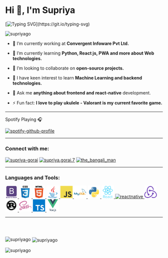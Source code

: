 <h1 align="left">Hi 👋, I'm Supriya</h1>
<!-- <h3 align="center">A passionate Frontend Developer & Data Science enthusiast from India</h3> -->

[![Typing SVG](https://readme-typing-svg.herokuapp.com?font=roboto&color=FFF&width=700&lines=Frontend+Developer+%26+Data+Science+enthusiast+from+India.)](https://git.io/typing-svg)



<p align="left"> <img src="https://komarev.com/ghpvc/?username=supriyago&label=Profile%20views&color=0e75b6&style=flat" alt="supriyago" /> </p>





- 🔭 I’m currently working at **Convergent Infoware Pvt Ltd.**

- 🌱 I’m currently learning **Python, React js, PWA and more about Web technologies.**

- 👯 I’m looking to collaborate on **open-source projects.**

- 🤝 I have keen interest to learn **Machine Learning and backend technologies.**

- 💬 Ask me **anything about frontend and react-native** development.

- ⚡ Fun fact: **I love to play ukulele - Valorant is my current favorite game.**

---

Spotify Playing 🎧

[![spotify-github-profile](https://spotify-github-profile.vercel.app/api/view?uid=4r7g0rxfyb25r4lufve37ydbc&cover_image=true&theme=novatorem)](https://spotify-github-profile.vercel.app/api/view?uid=4r7g0rxfyb25r4lufve37ydbc&redirect=true)


---

<h3 align="left">Connect with me:</h3>
<p align="left">
<a href="https://linkedin.com/in/supriya-gorai" target="blank"><img align="center" src="https://raw.githubusercontent.com/rahuldkjain/github-profile-readme-generator/master/src/images/icons/Social/linked-in-alt.svg" alt="supriya-gorai" height="30" width="40" /></a>
<a href="https://fb.com/supriya.gorai.7" target="blank"><img align="center" src="https://raw.githubusercontent.com/rahuldkjain/github-profile-readme-generator/master/src/images/icons/Social/facebook.svg" alt="supriya.gorai.7" height="30" width="40" /></a>
<a href="https://instagram.com/the_bangali_man" target="blank"><img align="center" src="https://raw.githubusercontent.com/rahuldkjain/github-profile-readme-generator/master/src/images/icons/Social/instagram.svg" alt="the_bangali_man" height="30" width="40" /></a>
</p>

---

<h3 align="left">Languages and Tools:</h3>
<p align="left"> <a href="https://getbootstrap.com" target="_blank"> <img src="https://raw.githubusercontent.com/devicons/devicon/master/icons/bootstrap/bootstrap-plain-wordmark.svg" alt="bootstrap" width="40" height="40"/> </a> <a href="https://www.w3schools.com/css/" target="_blank"> <img src="https://raw.githubusercontent.com/devicons/devicon/master/icons/css3/css3-original-wordmark.svg" alt="css3" width="40" height="40"/> </a> <a href="https://www.w3.org/html/" target="_blank"> <img src="https://raw.githubusercontent.com/devicons/devicon/master/icons/html5/html5-original-wordmark.svg" alt="html5" width="40" height="40"/> </a> <a href="https://www.java.com" target="_blank"> <img src="https://raw.githubusercontent.com/devicons/devicon/master/icons/java/java-original.svg" alt="java" width="40" height="40"/> </a> <a href="https://developer.mozilla.org/en-US/docs/Web/JavaScript" target="_blank"> <img src="https://raw.githubusercontent.com/devicons/devicon/master/icons/javascript/javascript-original.svg" alt="javascript" width="40" height="40"/> </a> <a href="https://www.mysql.com/" target="_blank"> <img src="https://raw.githubusercontent.com/devicons/devicon/master/icons/mysql/mysql-original-wordmark.svg" alt="mysql" width="40" height="40"/> </a> <a href="https://www.python.org" target="_blank"> <img src="https://raw.githubusercontent.com/devicons/devicon/master/icons/python/python-original.svg" alt="python" width="40" height="40"/> </a> <a href="https://reactjs.org/" target="_blank"> <img src="https://raw.githubusercontent.com/devicons/devicon/master/icons/react/react-original-wordmark.svg" alt="react" width="40" height="40"/> </a> <a href="https://reactnative.dev/" target="_blank"> <img src="https://reactnative.dev/img/header_logo.svg" alt="reactnative" width="40" height="40"/> </a> <a href="https://redux.js.org" target="_blank"> <img src="https://raw.githubusercontent.com/devicons/devicon/master/icons/redux/redux-original.svg" alt="redux" width="40" height="40"/> </a> <a href="https://www.rust-lang.org" target="_blank"> <img src="https://raw.githubusercontent.com/devicons/devicon/master/icons/rust/rust-plain.svg" alt="rust" width="40" height="40"/> </a> <a href="https://sass-lang.com" target="_blank"> <img src="https://raw.githubusercontent.com/devicons/devicon/master/icons/sass/sass-original.svg" alt="sass" width="40" height="40"/> </a> <a href="https://www.typescriptlang.org/" target="_blank"> <img src="https://raw.githubusercontent.com/devicons/devicon/master/icons/typescript/typescript-original.svg" alt="typescript" width="40" height="40"/> </a><a href="https://vuejs.org/" target="_blank"> <img src="https://raw.githubusercontent.com/devicons/devicon/master/icons/vuejs/vuejs-original-wordmark.svg" alt="vuejs" width="40" height="40"/> </a> </p> </p>

---

<br><br>

<p><img align="left" src="https://github-readme-stats.vercel.app/api/top-langs?username=supriyago&show_icons=true&locale=en&layout=compact" alt="supriyago" /></p>

<p>&nbsp;<img align="center" src="https://github-readme-stats.vercel.app/api?username=supriyago&show_icons=true&locale=en" alt="supriyago" /></p>

<p><img align="center" src="https://github-readme-streak-stats.herokuapp.com/?user=supriyago&" alt="supriyago" /></p>
